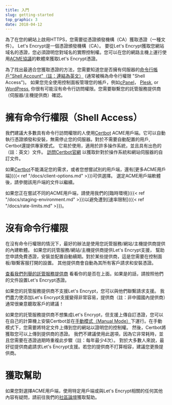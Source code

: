 ```yaml
---
title: 入門
slug: getting-started
top_graphic: 3
date: 2018-04-12
---
```


為了在您的網站上啟用HTTPS，您需要從憑證頒發機構（CA）獲取憑證（一種文件）。 Let's Encrypt是一個憑證頒發機構（CA）。 要從Let's Encrypt獲取您網站域名的憑證，您必須證明您對域名的實際控制權。您可以在您的網路主機上運行使用[ACME協議](https://ietf-wg-acme.github.io/acme/)的軟體來獲取Let's Encrypt憑證。

為了找出最適合您獲取憑證的方法，您需要知道您是否擁有伺服器的[命令行帳戶"Shell Account"（註：連結為英文）](https://en.wikipedia.org/wiki/Shell_account) (通常被稱為命令行權限 "Shell Access")。 如果您完全使用控制面板管理您的帳戶，例如[cPanel](https://cpanel.com/)， [Plesk](https://www.plesk.com/), or
[WordPress](https://wordpress.org/), 你很有可能沒有命令行訪問權限。您需要聯繫您的託管服務提供商（伺服器/主機提供商）確認。

# 擁有命令行權限（Shell Access）

我們建議大多數具有命令行訪問權限的人使用[Certbot] ACME用戶端。它可以自動執行憑證頒發和安裝，無需停止您的伺服器。對於不需要自動配置的用戶, Certbot還提供專家模式。 它易於使用，適用於許多操作系統，並且具有出色的（註：英文）文件。 [訪問Certbot官網][Certbot] 以獲取針對於操作系統和網站伺服器的自訂文件。

如果[Certbot]不能滿足您的需求，或者您想嘗試別的用戶端，還有[更多ACME用戶端]({{< ref "/docs/client-options.md" >}})可供選擇。 選定ACME用戶端軟體後，請參閱該用戶端的文件以繼續。

如果您正在嘗試不同的ACME用戶端，請使用我們的[臨時環境]({{< ref "/docs/staging-environment.md" >}})以避免遭到[速率限制]({{< ref "/docs/rate-limits.md" >}})。


[Certbot]: https://certbot.eff.org/  "Certbot"

# 沒有命令行權限

在沒有命令行權限的情況下，最好的辦法是使用您託管服務/網站/主機提供商提供的內建軟體。 如果您的託管服務/網站/主機提供商提供Let's Encrypt支援， 幫助您申請免費憑證，安裝並配置自動續期。對於某些提供商，這是您需要在控制面板/聯繫客服打開的設置。 其他提供商會自動為其所有客戶請求和安裝憑證。

[查看我們列舉的託管服務提供商](https://community.letsencrypt.org/t/web-hosting-who-support-lets-encrypt/6920)
看看你的是否在上面。如果是的話，請按照他們的文件設置Let's Encrypt憑證。

如果您的託管服務提供商不支援Let's Encrypt，您可以與他們聯繫請求支援。 我們盡力使添加Let's Encrypt支援變得非常容易，提供商（註：非中國國內提供商）通常很樂意聽取客戶的建議！

如果您的託管服務提供商不想集成Let's Encrypt，但支援上傳自訂憑證，您可以在自己的計算機上安裝Certbot並在[手動模式（Manual Mode）](https://certbot.eff.org/docs/using.html#manual)下運行。在手動模式下，您需要將特定文件上傳到您的網站以證明您的控制權。 然後，Certbot將獲取您可以上傳到提供商的憑證。 我們不建議使用此選項，因為它非常耗時，並且您需要在憑證過期時重複此步驟（註：每年最少4次）。 對於大多數人來說，最好從提供商處請求Let's Encrypt支援。若您的提供商不打算相容，建議您更換提供商。


# 獲取幫助

如果您對選擇ACME用戶端，使用特定用戶端或與Let's Encrypt相關的任何其他內容有疑問，請前往我們的[社區論壇](https://community.letsencrypt.org/)獲取幫助。
